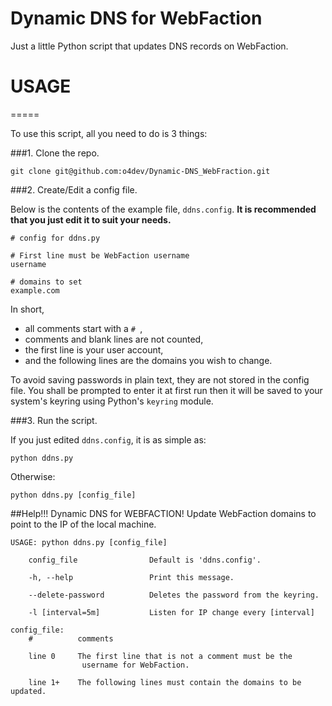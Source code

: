 Dynamic DNS for WebFaction
==========================

Just a little Python script that updates DNS records on WebFaction.

USAGE
=====
=====

To use this script, all you need to do is 3 things:

###1. Clone the repo.

    git clone git@github.com:o4dev/Dynamic-DNS_WebFraction.git

###2. Create/Edit a config file.

Below is the contents of the example file, `ddns.config`.
**It is recommended that you just edit it to suit your needs.**

    # config for ddns.py
    
    # First line must be WebFaction username
    username
    
    # domains to set
    example.com

In short,
*   all comments start with a  `# `,
*   comments and blank lines are not counted,
*   the first line is your user account,
*   and the following lines are the domains you wish to change.


To avoid saving passwords in plain text,
they are not stored in the config file.
You shall be prompted to enter it at first run
then it will be saved to your system's keyring
using Python's `keyring` module.

###3. Run the script.

If you just edited `ddns.config`, it is as simple as:

    python ddns.py

Otherwise:

    python ddns.py [config_file]

##Help!!!
    Dynamic DNS for WEBFACTION!
    Update WebFaction domains to point to the IP of the local machine.

    USAGE: python ddns.py [config_file]
    
        config_file                Default is 'ddns.config'.
    
        -h, --help                 Print this message.
    
        --delete-password          Deletes the password from the keyring.
    
        -l [interval=5m]           Listen for IP change every [interval]
    
    config_file:
        #          comments
    
        line 0     The first line that is not a comment must be the
                    username for WebFaction.
    
        line 1+    The following lines must contain the domains to be updated.
    


